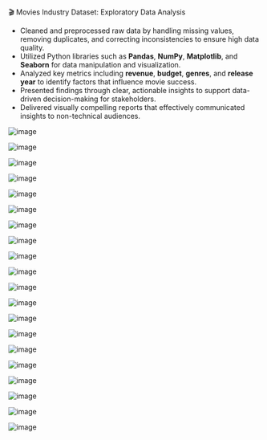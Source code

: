 🎬 Movies Industry Dataset: Exploratory Data Analysis

* Cleaned and preprocessed raw data by handling missing values, removing duplicates, and correcting inconsistencies to ensure high data quality.
* Utilized Python libraries such as **Pandas**, **NumPy**, **Matplotlib**, and **Seaborn** for data manipulation and visualization.
* Analyzed key metrics including **revenue**, **budget**, **genres**, and **release year** to identify factors that influence movie success.
* Presented findings through clear, actionable insights to support data-driven decision-making for stakeholders.
* Delivered visually compelling reports that effectively communicated insights to non-technical audiences.

![image](https://github.com/user-attachments/assets/4e0abd26-19dc-4806-a9c6-be227f885f73)

![image](https://github.com/user-attachments/assets/cf6b148a-e872-4a7f-ad3c-8975ad1c933a)

![image](https://github.com/user-attachments/assets/2f6a77cc-5cfb-439c-b23e-c1d67bc1ccdb)

![image](https://github.com/user-attachments/assets/97a3190b-3246-4dd7-82df-b424c8937ce4)

![image](https://github.com/user-attachments/assets/abc5d5f0-127e-48d5-b9b8-19d2d80acae8)

![image](https://github.com/user-attachments/assets/543ab2ce-e451-4845-8027-a12d6387b1cd)

![image](https://github.com/user-attachments/assets/c089935f-8571-4a18-b594-e27463d5dbdc)

![image](https://github.com/user-attachments/assets/0ccb4b00-e23c-4cf3-9d6e-9b8946412103)

![image](https://github.com/user-attachments/assets/7f970c64-779e-4099-93c2-7e461940cbd1)

![image](https://github.com/user-attachments/assets/79037db2-573d-4227-809d-8fbfe781bbad)

![image](https://github.com/user-attachments/assets/fe932e79-fc79-4ad9-bcf6-759000846843)

![image](https://github.com/user-attachments/assets/924ab678-e8f6-4b63-8a5b-ab214adaf5a3)

![image](https://github.com/user-attachments/assets/b34a094c-d4c7-474c-8988-08f2d5ce3c3e)

![image](https://github.com/user-attachments/assets/364fe7f6-3eac-4f56-a240-cfbc6f479e64)

![image](https://github.com/user-attachments/assets/1567df03-973d-4dc6-8ef7-d190aa5786f7)

![image](https://github.com/user-attachments/assets/34aa0cc9-7f72-47cb-9c0c-986fe6a105ca)

![image](https://github.com/user-attachments/assets/73c12c1b-58c8-470b-a035-a2835db91d5f)

![image](https://github.com/user-attachments/assets/e54225e9-aabf-42f0-be0c-b075476056c1)

![image](https://github.com/user-attachments/assets/8518c21e-7f9d-4acd-85eb-4bd0dca87783)

![image](https://github.com/user-attachments/assets/4563aa86-c2aa-4990-b0d6-bb2c3db6995c)
